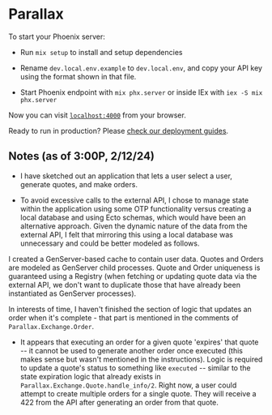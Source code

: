 # Parallax

To start your Phoenix server:

- Run `mix setup` to install and setup dependencies

- Rename `dev.local.env.example` to `dev.local.env`, and copy your API key using the format shown in that file.

- Start Phoenix endpoint with `mix phx.server` or inside IEx with `iex -S mix phx.server`

Now you can visit [`localhost:4000`](http://localhost:4000) from your browser.

Ready to run in production? Please [check our deployment guides](https://hexdocs.pm/phoenix/deployment.html).

## Notes (as of 3:00P, 2/12/24)

- I have sketched out an application that lets a user select a user, generate quotes, and make orders.

- To avoid excessive calls to the external API, I chose to manage state within the application using some OTP functionality versus creating a local database and using Ecto schemas, which would have been an alternative approach. Given the dynamic nature of the data from the external API, I felt that mirroring this using a local database was unnecessary and could be better modeled as follows.

I created a GenServer-based cache to contain user data. Quotes and Orders are modeled as GenServer child processes. Quote and Order uniqueness is guaranteed using a Registry (when fetching or updating quote data via the external API, we don't want to duplicate those that have already been instantiated as GenServer processes).

In interests of time, I haven't finished the section of logic that updates an order when it's complete - that part is mentioned in the comments of `Parallax.Exchange.Order`.

- It appears that executing an order for a given quote 'expires' that quote -- it cannot be used to generate another order once executed (this makes sense but wasn't mentioned in the instructions). Logic is required to update a quote's status to something like `executed` -- similar to the state expiration logic that already exists in `Parallax.Exchange.Quote.handle_info/2`. Right now, a user could attempt to create multiple orders for a single quote. They will receive a 422 from the API after generating an order from that quote.
